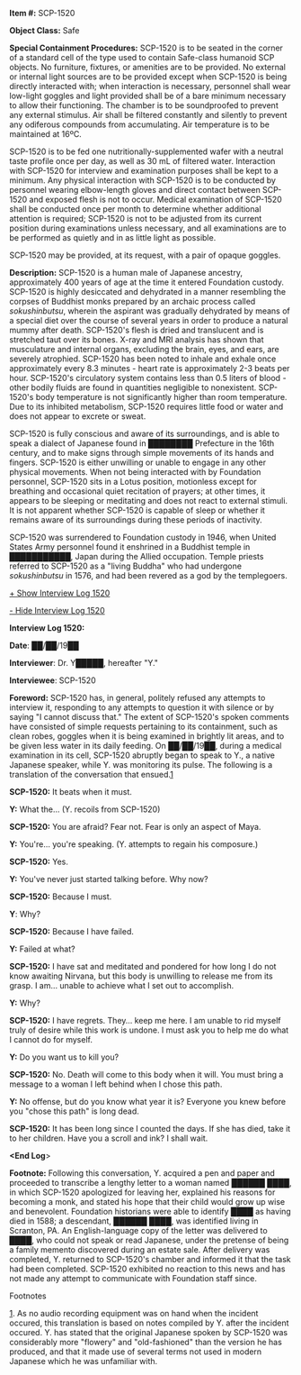 **Item #:** SCP-1520

**Object Class:** Safe

**Special Containment Procedures:** SCP-1520 is to be seated in the corner of a standard cell of the type used to contain Safe-class humanoid SCP objects. No furniture, fixtures, or amenities are to be provided. No external or internal light sources are to be provided except when SCP-1520 is being directly interacted with; when interaction is necessary, personnel shall wear low-light goggles and light provided shall be of a bare minimum necessary to allow their functioning. The chamber is to be soundproofed to prevent any external stimulus. Air shall be filtered constantly and silently to prevent any odiferous compounds from accumulating. Air temperature is to be maintained at 16ºC.

SCP-1520 is to be fed one nutritionally-supplemented wafer with a neutral taste profile once per day, as well as 30 mL of filtered water. Interaction with SCP-1520 for interview and examination purposes shall be kept to a minimum. Any physical interaction with SCP-1520 is to be conducted by personnel wearing elbow-length gloves and direct contact between SCP-1520 and exposed flesh is not to occur. Medical examination of SCP-1520 shall be conducted once per month to determine whether additional attention is required; SCP-1520 is not to be adjusted from its current position during examinations unless necessary, and all examinations are to be performed as quietly and in as little light as possible.

SCP-1520 may be provided, at its request, with a pair of opaque goggles.

**Description:** SCP-1520 is a human male of Japanese ancestry, approximately 400 years of age at the time it entered Foundation custody. SCP-1520 is highly desiccated and dehydrated in a manner resembling the corpses of Buddhist monks prepared by an archaic process called _sokushinbutsu_, wherein the aspirant was gradually dehydrated by means of a special diet over the course of several years in order to produce a natural mummy after death. SCP-1520's flesh is dried and translucent and is stretched taut over its bones. X-ray and MRI analysis has shown that musculature and internal organs, excluding the brain, eyes, and ears, are severely atrophied. SCP-1520 has been noted to inhale and exhale once approximately every 8.3 minutes - heart rate is approximately 2-3 beats per hour. SCP-1520's circulatory system contains less than 0.5 liters of blood - other bodily fluids are found in quantities negligible to nonexistent. SCP-1520's body temperature is not significantly higher than room temperature. Due to its inhibited metabolism, SCP-1520 requires little food or water and does not appear to excrete or sweat.

SCP-1520 is fully conscious and aware of its surroundings, and is able to speak a dialect of Japanese found in ████████ Prefecture in the 16th century, and to make signs through simple movements of its hands and fingers. SCP-1520 is either unwilling or unable to engage in any other physical movements. When not being interacted with by Foundation personnel, SCP-1520 sits in a Lotus position, motionless except for breathing and occasional quiet recitation of prayers; at other times, it appears to be sleeping or meditating and does not react to external stimuli. It is not apparent whether SCP-1520 is capable of sleep or whether it remains aware of its surroundings during these periods of inactivity.

SCP-1520 was surrendered to Foundation custody in 1946, when United States Army personnel found it enshrined in a Buddhist temple in ███████████, Japan during the Allied occupation. Temple priests referred to SCP-1520 as a "living Buddha" who had undergone _sokushinbutsu_ in 1576, and had been revered as a god by the templegoers.

[+ Show Interview Log 1520](javascript:;)

[\- Hide Interview Log 1520](javascript:;)

  
**Interview Log 1520:**

**Date**: ██/██/19██

**Interviewer**: Dr. Y█████, hereafter "Y."

**Interviewee**: SCP-1520

**Foreword:** SCP-1520 has, in general, politely refused any attempts to interview it, responding to any attempts to question it with silence or by saying "I cannot discuss that." The extent of SCP-1520's spoken comments have consisted of simple requests pertaining to its containment, such as clean robes, goggles when it is being examined in brightly lit areas, and to be given less water in its daily feeding. On ██/██/19██, during a medical examination in its cell, SCP-1520 abruptly began to speak to Y., a native Japanese speaker, while Y. was monitoring its pulse. The following is a translation of the conversation that ensued.[1](javascript:;)

**<Begin Log>**

**SCP-1520:** It beats when it must.

**Y:** What the… (Y. recoils from SCP-1520)

**SCP-1520:** You are afraid? Fear not. Fear is only an aspect of Maya.

**Y:** You're… you're speaking. (Y. attempts to regain his composure.)

**SCP-1520:** Yes.

**Y:** You've never just started talking before. Why now?

**SCP-1520:** Because I must.

**Y**: Why?

**SCP-1520:** Because I have failed.

**Y:** Failed at what?

**SCP-1520:** I have sat and meditated and pondered for how long I do not know awaiting Nirvana, but this body is unwilling to release me from its grasp. I am… unable to achieve what I set out to accomplish.

**Y:** Why?

**SCP-1520:** I have regrets. They… keep me here. I am unable to rid myself truly of desire while this work is undone. I must ask you to help me do what I cannot do for myself.

**Y:** Do you want us to kill you?

**SCP-1520:** No. Death will come to this body when it will. You must bring a message to a woman I left behind when I chose this path.

**Y:** No offense, but do you know what year it is? Everyone you knew before you "chose this path" is long dead.

**SCP-1520:** It has been long since I counted the days. If she has died, take it to her children. Have you a scroll and ink? I shall wait.

**<End Log**\>

**Footnote:** Following this conversation, Y. acquired a pen and paper and proceeded to transcribe a lengthy letter to a woman named ██████ ████, in which SCP-1520 apologized for leaving her, explained his reasons for becoming a monk, and stated his hope that their child would grow up wise and benevolent. Foundation historians were able to identify ████ as having died in 1588; a descendant, ██████ ████, was identified living in Scranton, PA. An English-language copy of the letter was delivered to ████, who could not speak or read Japanese, under the pretense of being a family memento discovered during an estate sale. After delivery was completed, Y. returned to SCP-1520's chamber and informed it that the task had been completed. SCP-1520 exhibited no reaction to this news and has not made any attempt to communicate with Foundation staff since.

Footnotes

[1](javascript:;). As no audio recording equipment was on hand when the incident occured, this translation is based on notes compiled by Y. after the incident occured. Y. has stated that the original Japanese spoken by SCP-1520 was considerably more "flowery" and "old-fashioned" than the version he has produced, and that it made use of several terms not used in modern Japanese which he was unfamiliar with.
